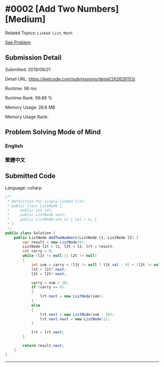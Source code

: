 # #0002 [Add Two Numbers] [Medium]

Related Topics: `Linked List`, `Math`

[See Problem](https://leetcode.com/problems/add-two-numbers/)

## Submission Detail

Submitted: 2019/09/21

Detail URL: https://leetcode.com/submissions/detail/262626153/

Runtime: 96 ms

Runtime Rank: 99.86 %

Memory Usage: 26.6 MB

Memory Usage Rank:

## Problem Solving Mode of Mind

### English

### 繁體中文

## Submitted Code

Language: csharp

```csharp
/**
 * Definition for singly-linked list.
 * public class ListNode {
 *     public int val;
 *     public ListNode next;
 *     public ListNode(int x) { val = x; }
 * }
 */
public class Solution {
    public ListNode AddTwoNumbers(ListNode l1, ListNode l2) {
        var result = new ListNode(0);
        ListNode l1t = l1, l2t = l2, lrt = result;
        int carry = 0;
        while (l1t != null || l2t != null)
        {
            int sum = carry + (l1t != null ? l1t.val : 0) + (l2t != null ? l2t.val : 0);
            l1t = l1t?.next;
            l2t = l2t?.next;

            carry = sum / 10;
            if (carry == 0)
            {
                lrt.next = new ListNode(sum);
            }
            else
            {
                lrt.next = new ListNode(sum - 10);
                lrt.next.next = new ListNode(1);
            }

            lrt = lrt.next;
        }

        return result.next;
    }
}
```

---

